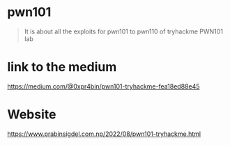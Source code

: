 # pwn101
> It is about all the exploits for pwn101 to pwn110 of tryhackme  PWN101 lab

# link to the medium 
https://medium.com/@0xpr4bin/pwn101-tryhackme-fea18ed88e45

# Website 
https://www.prabinsigdel.com.np/2022/08/pwn101-tryhackme.html
